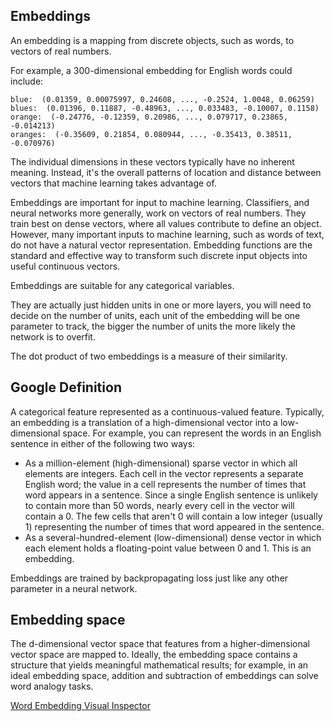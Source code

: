 ## Embeddings

An embedding is a mapping from discrete objects, such as words, to vectors of real numbers.

For example, a 300-dimensional embedding for English words could include:

```
blue:  (0.01359, 0.00075997, 0.24608, ..., -0.2524, 1.0048, 0.06259)
blues:  (0.01396, 0.11887, -0.48963, ..., 0.033483, -0.10007, 0.1158)
orange:  (-0.24776, -0.12359, 0.20986, ..., 0.079717, 0.23865, -0.014213)
oranges:  (-0.35609, 0.21854, 0.080944, ..., -0.35413, 0.38511, -0.070976)
```
The individual dimensions in these vectors typically have no inherent meaning. Instead, it's the overall patterns of location and distance between vectors that machine learning takes advantage of.

Embeddings are important for input to machine learning. Classifiers, and neural networks more generally, work on vectors of real numbers. They train best on dense vectors, where all values contribute to define an object. However, many important inputs to machine learning, such as words of text, do not have a natural vector representation. Embedding functions are the standard and effective way to transform such discrete input objects into useful continuous vectors.

Embeddings are suitable for any categorical variables.

They are actually just hidden units in one or more layers, you will need to decide on the number of units, each unit of the embedding will be one parameter to track, the bigger the number of units the more likely the network is to overfit.

The dot product of two embeddings is a measure of their similarity.

## Google Definition
A categorical feature represented as a continuous-valued feature. Typically, an embedding is a translation of a high-dimensional vector into a low-dimensional space. For example, you can represent the words in an English sentence in either of the following two ways:

* As a million-element (high-dimensional) sparse vector in which all elements are integers. Each cell in the vector represents a separate English word; the value in a cell represents the number of times that word appears in a sentence. Since a single English sentence is unlikely to contain more than 50 words, nearly every cell in the vector will contain a 0. The few cells that aren't 0 will contain a low integer (usually 1) representing the number of times that word appeared in the sentence.    
* As a several-hundred-element (low-dimensional) dense vector in which each element holds a floating-point value between 0 and 1. This is an embedding.

Embeddings are trained by backpropagating loss just like any other parameter in a neural network.

## Embedding space
The d-dimensional vector space that features from a higher-dimensional vector space are mapped to. Ideally, the embedding space contains a structure that yields meaningful mathematical results; for example, in an ideal embedding space, addition and subtraction of embeddings can solve word analogy tasks.

[Word Embedding Visual Inspector](https://ronxin.github.io/wevi/)


